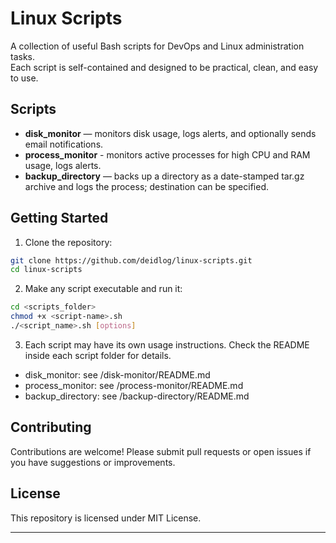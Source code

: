 # Linux Scripts

A collection of useful Bash scripts for DevOps and Linux administration tasks.  
Each script is self-contained and designed to be practical, clean, and easy to use.

## Scripts

- **disk_monitor** — monitors disk usage, logs alerts, and optionally sends email notifications.
- **process_monitor** - monitors active processes for high CPU and RAM usage, logs alerts.
- **backup_directory** — backs up a directory as a date-stamped tar.gz archive and logs the process; destination can be specified.

## Getting Started

1. Clone the repository:
```bash
git clone https://github.com/deidlog/linux-scripts.git
cd linux-scripts
```
2. Make any script executable and run it:
```bash
cd <scripts_folder>
chmod +x <script-name>.sh
./<script_name>.sh [options]
```
3. Each script may have its own usage instructions. Check the README inside each script folder for details.
- disk_monitor: see /disk-monitor/README.md
- process_monitor: see /process-monitor/README.md
- backup_directory: see /backup-directory/README.md

## Contributing
Contributions are welcome! Please submit pull requests or open issues if you have suggestions or improvements.

## License
This repository is licensed under MIT License.

---
